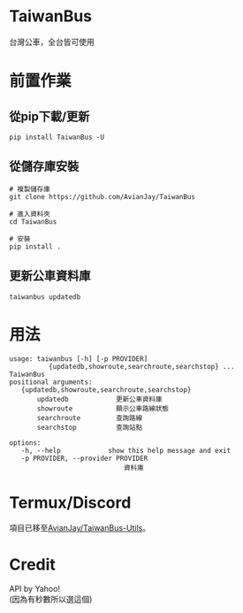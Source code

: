 # TaiwanBus
台灣公車，全台皆可使用
# 前置作業
## 從pip下載/更新
```shell
pip install TaiwanBus -U
```
## 從儲存庫安裝
```shell
# 複製儲存庫
git clone https://github.com/AvianJay/TaiwanBus

# 進入資料夾
cd TaiwanBus

# 安裝
pip install .
```
## 更新公車資料庫
```shell
taiwanbus updatedb
```
# 用法
```
usage: taiwanbus [-h] [-p PROVIDER]
          {updatedb,showroute,searchroute,searchstop} ...                                                                    TaiwanBus                                                                                                                           positional arguments:
   {updatedb,showroute,searchroute,searchstop}
       updatedb            更新公車資料庫
       showroute           顯示公車路線狀態
       searchroute         查詢路線
       searchstop          查詢站點

options:
   -h, --help            show this help message and exit
   -p PROVIDER, --provider PROVIDER
                             資料庫
```
# Termux/Discord
項目已移至[AvianJay/TaiwanBus-Utils](https://github.com/AvianJay/TaiwanBus-Utils)。
# Credit
API by Yahoo!<br>
(因為有秒數所以選這個)
